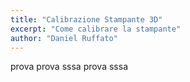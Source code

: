 ```yaml
---
title: "Calibrazione Stampante 3D"
excerpt: "Come calibrare la stampante"
author: "Daniel Ruffato"
---
```

prova prova
sssa prova sssa

